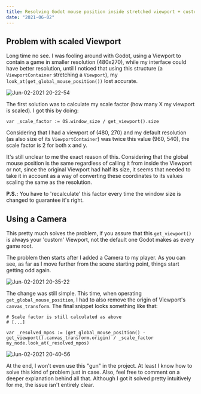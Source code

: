 ```yaml
---
title: Resolving Godot mouse position inside stretched viewport + custom camera
date: "2021-06-02"
---
```


## Problem with scaled Viewport
Long time no see.
I was fooling around with Godot, using a Viewport to contain a game in smaller resolution (480x270), while my interface could have better resolution, until I noticed that using this structure (a `ViewportContainer` stretching a `Viewport`), my `look_at(get_global_mouse_position())` lost accurate.

![Jun-02-2021 20-22-54](https://user-images.githubusercontent.com/28108272/120564020-591b8b00-c3e0-11eb-9c2d-23719d6f7c94.gif)

The first solution was to calculate my scale factor (how many X my viewport is scaled). I got this by doing:
```gdscript
var _scale_factor := OS.window_size / get_viewport().size
```
Considering that I had a viewport of (480, 270) and my default resolution (as also size of its `ViewportContainer`) was twice this value (960, 540), the scale factor is 2 for both x and y.

It's still unclear to me the exact reason of this. Considering that the global mouse position is the same regardless of calling it from inside the Viewport or not, since the original Viewport had half its size, it seems that needed to take it in account as a way of converting these coordinates to its values scaling the same as the resolution.

**P.S.:** You have to 'recalculate' this factor every time the window size is changed to guarantee it's right.

## Using a Camera

This pretty much solves the problem, if you assure that this `get_viewport()` is always your 'custom' Viewport, not the default one Godot makes as every game root.

The problem then starts after I added a Camera to my player. As you can see, as far as I move further from the scene starting point, things start getting odd again.

![Jun-02-2021 20-35-22](https://user-images.githubusercontent.com/28108272/120564802-1490ef00-c3e2-11eb-8065-c37c2f837a31.gif)

The change was still simple. This time, when operating `get_global_mouse_position`, I had to also remove the origin of Viewport's `canvas_transform`. The final snippet looks something like that:

```gdscript
# Scale factor is still calculated as above
# [...]

var _resolved_mpos := (get_global_mouse_position() - get_viewport().canvas_transform.origin) / _scale_factor
my_node.look_at(_resolved_mpos)
```

![Jun-02-2021 20-40-56](https://user-images.githubusercontent.com/28108272/120565409-5cfcdc80-c3e3-11eb-9305-855d241e3298.gif)


At the end, I won't even use this "gun" in the project. At least I know how to solve this kind of problem just in case. Also, feel free to comment on a deeper explanation behind all that. Although I got it solved pretty intuitively for me, the issue isn't entirely clear.
